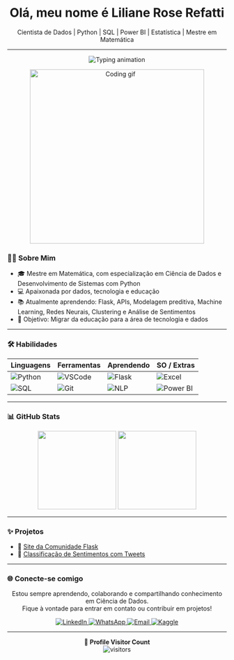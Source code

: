 <h1 align="center"> Olá, meu nome é  Liliane Rose Refatti</h1>

<p align="center">
  Cientista de Dados | Python | SQL | Power BI | Estatística | Mestre em Matemática
</p>

---
<p align="center"> 
  <img src="https://readme-typing-svg.demolab.com?font=Fira+Code&size=22&duration=2500&pause=1000&center=true&vCenter=true&width=600&lines=👋+Oi,+bem-vindo(a)!+(Português);Hello,+welcome!+(English);¡Hola,+bienvenid@!+(Español);Salut,+bienvenue!+(Français);Ciao,+benvenuto(a)!+(Italiano);Hallo,+willkommen!+(Deutsch);你好,+欢迎!+(Chinês);مرحبًا,+أهلاً+وسهلاً!+(Árabe);नमस्ते,+स्वागत+है!+(Hindi)" alt="Typing animation" /> 
</p>


<p align="center">
  <img src="https://media.giphy.com/media/L8K62iTDkzGX6/giphy.gif" alt="Coding gif" width="400"/>
</p>
  
### 👩‍💻 Sobre Mim

- 🎓 Mestre em Matemática, com especialização em Ciência de Dados e Desenvolvimento de Sistemas com Python  
- 💻 Apaixonada por dados, tecnologia e educação  
- 📚 Atualmente aprendendo: Flask, APIs, Modelagem preditiva, Machine Learning, Redes Neurais, Clustering e Análise de Sentimentos  
- 🎯 Objetivo: Migrar da educação para a área de tecnologia e dados  

---

### 🛠️ Habilidades
<div align="center">

<table>
  <thead>
    <tr>
      <th><b>Linguagens</b></th>
      <th><b>Ferramentas</b></th>
      <th><b>Aprendendo</b></th>
      <th><b>SO / Extras</b></th>
    </tr>
  </thead>
  <tbody>
    <tr>
      <td><img src="https://img.shields.io/badge/Python-3776AB?style=for-the-badge&logo=python&logoColor=white" alt="Python"></td>
      <td><img src="https://img.shields.io/badge/VSCode-007ACC?style=for-the-badge&logo=visualstudiocode&logoColor=white" alt="VSCode"></td>
      <td><img src="https://img.shields.io/badge/Flask-black?style=for-the-badge&logo=flask&logoColor=white" alt="Flask"></td>
      <td><img src="https://img.shields.io/badge/Microsoft_Excel-217346?style=for-the-badge&logo=microsoft-excel&logoColor=white" alt="Excel"></td>
    </tr>
    <tr>
      <td><img src="https://img.shields.io/badge/SQL-4479A1?style=for-the-badge&logo=mysql&logoColor=white" alt="SQL"></td>
      <td><img src="https://img.shields.io/badge/Git-F05032?style=for-the-badge&logo=git&logoColor=white" alt="Git"></td>
      <td><img src="https://img.shields.io/badge/NLP-blue?style=for-the-badge" alt="NLP"></td>
      <td><img src="https://img.shields.io/badge/PowerBI-F2C811?style=for-the-badge&logo=powerbi&logoColor=black" alt="Power BI"></td>
    </tr>
  </tbody>
</table>

</div>


---

### 📊 GitHub Stats

<div align="center">
  <img height="180em" src="https://github-readme-stats.vercel.app/api?username=LilianeRefatti&show_icons=true&theme=tokyonight"/>
  <img height="180em" src="https://github-readme-stats.vercel.app/api/top-langs/?username=LilianeRefatti&layout=compact&theme=tokyonight"/>
</div>

---

### ✨ Projetos

- 🔗 [Site da Comunidade Flask](https://github.com/LilianeRefatti/site-comunidade)  
- 🔗 [Classificação de Sentimentos com Tweets](https://github.com/LilianeRefatti/sentimentos-twitter)

---

### 🌐 Conecte-se comigo

<p align="center">
  Estou sempre aprendendo, colaborando e compartilhando conhecimento em Ciência de Dados. <br>
  Fique à vontade para entrar em contato ou contribuir em projetos!
</p>

<p align="center">
  <a href="https://www.linkedin.com/in/lilianerefatti" target="_blank">
    <img src="https://img.shields.io/badge/LinkedIn-0077B5?style=for-the-badge&logo=linkedin&logoColor=white" alt="LinkedIn"/>
  </a>
  <a href="https://wa.me/5547988112208" target="_blank">
    <img src="https://img.shields.io/badge/WhatsApp-25D366?style=for-the-badge&logo=whatsapp&logoColor=white" alt="WhatsApp"/>
  </a>
  <a href="mailto:lilianerefatti@hotmail.com" target="_blank">
    <img src="https://img.shields.io/badge/Hotmail-0078D4?style=for-the-badge&logo=microsoft-outlook&logoColor=white" alt="Email"/>
  </a>
  <a href="https://www.kaggle.com/lilianerefatti" target="_blank">
    <img src="https://img.shields.io/badge/Kaggle-20BEFF?style=for-the-badge&logo=kaggle&logoColor=white" alt="Kaggle"/>
  </a>
</p>

---

<p align="center">
  📍 <b>Profile Visitor Count</b><br>
  <img src="https://visitor-badge.glitch.me/badge?page_id=Lilianerefatti.Lilianerefatti&left_color=green&right_color=red" alt="visitors"/>
</p>
